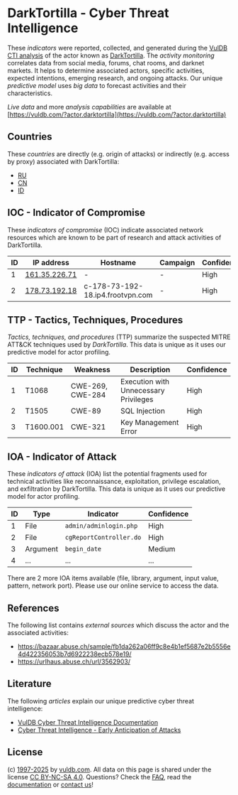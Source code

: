 # DarkTortilla - Cyber Threat Intelligence

These _indicators_ were reported, collected, and generated during the [VulDB CTI analysis](https://vuldb.com/?kb.cti) of the actor known as [DarkTortilla](https://vuldb.com/?actor.darktortilla). The _activity monitoring_ correlates data from social media, forums, chat rooms, and darknet markets. It helps to determine associated actors, specific activities, expected intentions, emerging research, and ongoing attacks. Our unique _predictive model_ uses _big data_ to forecast activities and their characteristics.

_Live data_ and more _analysis capabilities_ are available at [https://vuldb.com/?actor.darktortilla](https://vuldb.com/?actor.darktortilla)

## Countries

These _countries_ are directly (e.g. origin of attacks) or indirectly (e.g. access by proxy) associated with DarkTortilla:

* [RU](https://vuldb.com/?country.ru)
* [CN](https://vuldb.com/?country.cn)
* [ID](https://vuldb.com/?country.id)

## IOC - Indicator of Compromise

These _indicators of compromise_ (IOC) indicate associated network resources which are known to be part of research and attack activities of DarkTortilla.

ID | IP address | Hostname | Campaign | Confidence
-- | ---------- | -------- | -------- | ----------
1 | [161.35.226.71](https://vuldb.com/?ip.161.35.226.71) | - | - | High
2 | [178.73.192.18](https://vuldb.com/?ip.178.73.192.18) | c-178-73-192-18.ip4.frootvpn.com | - | High

## TTP - Tactics, Techniques, Procedures

_Tactics, techniques, and procedures_ (TTP) summarize the suspected MITRE ATT&CK techniques used by _DarkTortilla_. This data is unique as it uses our predictive model for actor profiling.

ID | Technique | Weakness | Description | Confidence
-- | --------- | -------- | ----------- | ----------
1 | T1068 | CWE-269, CWE-284 | Execution with Unnecessary Privileges | High
2 | T1505 | CWE-89 | SQL Injection | High
3 | T1600.001 | CWE-321 | Key Management Error | High

## IOA - Indicator of Attack

These _indicators of attack_ (IOA) list the potential fragments used for technical activities like reconnaissance, exploitation, privilege escalation, and exfiltration by DarkTortilla. This data is unique as it uses our predictive model for actor profiling.

ID | Type | Indicator | Confidence
-- | ---- | --------- | ----------
1 | File | `admin/adminlogin.php` | High
2 | File | `cgReportController.do` | High
3 | Argument | `begin_date` | Medium
4 | ... | ... | ...

There are 2 more IOA items available (file, library, argument, input value, pattern, network port). Please use our online service to access the data.

## References

The following list contains _external sources_ which discuss the actor and the associated activities:

* https://bazaar.abuse.ch/sample/fb1da262a06ff9c8e4b1ef5687e2b5556e4d422356053b7d6922238ecb578e19/
* https://urlhaus.abuse.ch/url/3562903/

## Literature

The following _articles_ explain our unique predictive cyber threat intelligence:

* [VulDB Cyber Threat Intelligence Documentation](https://vuldb.com/?kb.cti)
* [Cyber Threat Intelligence - Early Anticipation of Attacks](https://www.scip.ch/en/?labs.20201022)

## License

(c) [1997-2025](https://vuldb.com/?kb.changelog) by [vuldb.com](https://vuldb.com/?kb.about). All data on this page is shared under the license [CC BY-NC-SA 4.0](https://creativecommons.org/licenses/by-nc-sa/4.0/). Questions? Check the [FAQ](https://vuldb.com/?kb.faq), read the [documentation](https://vuldb.com/?kb) or [contact us](https://vuldb.com/?contact)!
